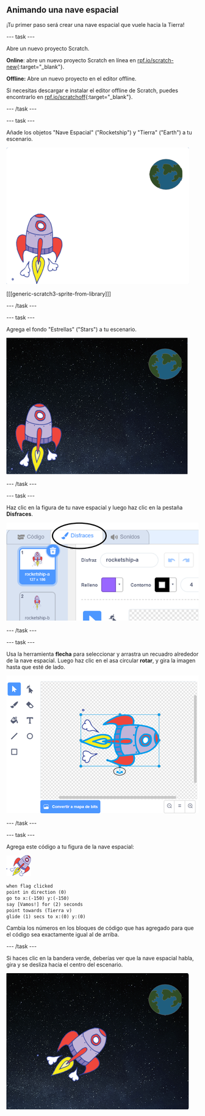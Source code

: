 ## Animando una nave espacial

¡Tu primer paso será crear una nave espacial que vuele hacia la Tierra!

--- task ---

Abre un nuevo proyecto Scratch.

**Online**: abre un nuevo proyecto Scratch en línea en [rpf.io/scratch-new](http://rpf.io/scratchon){:target="_blank"}.

**Offline:** Abre un nuevo proyecto en el editor offline.

Si necesitas descargar e instalar el editor offline de Scratch, puedes encontrarlo en [rpf.io/scratchoff](http://rpf.io/scratchoff){:target="_blank"}.

--- /task ---

--- task ---

Añade los objetos "Nave Espacial" ("Rocketship") y "Tierra" ("Earth") a tu escenario.

![Objetos de Nave Espacial y Tierra](images/space-sprites.png)

[[[generic-scratch3-sprite-from-library]]]

--- /task ---

--- task ---

Agrega el fondo "Estrellas" ("Stars") a tu escenario.

![Fondo espacial](images/space-backdrop.png)

--- /task ---

--- task ---

Haz clic en la figura de tu nave espacial y luego haz clic en la pestaña **Disfraces**.

![Disfraz de la figura](images/space-costume.png)

--- /task ---

--- task ---

Usa la herramienta **flecha** para seleccionar y arrastra un recuadro alrededor de la nave espacial. Luego haz clic en el asa circular **rotar**, y gira la imagen hasta que esté de lado.

![Girando un disfraz](images/space-rotate.png)

--- /task ---

--- task ---

Agrega este código a tu figura de la nave espacial:

![Figura de Nave Espacial](images/sprite-spaceship.png)

```blocks3
when flag clicked
point in direction (0)
go to x:(-150) y:(-150)
say [Vamos!] for (2) seconds
point towards (Tierra v)
glide (1) secs to x:(0) y:(0)
```

Cambia los números en los bloques de código que has agregado para que el código sea exactamente igual al de arriba.

--- /task ---

Si haces clic en la bandera verde, deberías ver que la nave espacial habla, gira y se desliza hacia el centro del escenario.

![Probando animación de la Nave Espacial](images/space-animate-stage.png)
